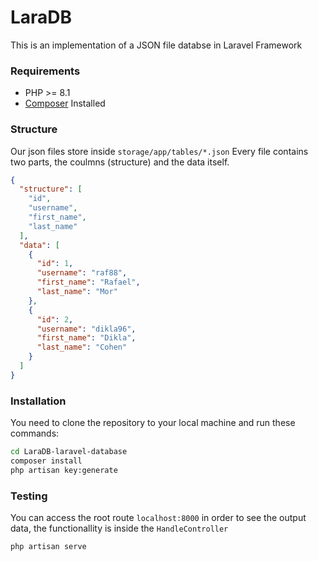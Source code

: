 # LaraDB

This is an implementation of a JSON file databse in Laravel Framework

### Requirements

- PHP >= 8.1
- [Composer](https://getcomposer.org/) Installed

### Structure
Our json files store inside `storage/app/tables/*.json`
Every file contains two parts, the coulmns (structure) and the data itself.
```json
{
  "structure": [
    "id",
    "username",
    "first_name",
    "last_name"
  ],
  "data": [
    {
      "id": 1,
      "username": "raf88",
      "first_name": "Rafael",
      "last_name": "Mor"
    },
    {
      "id": 2,
      "username": "dikla96",
      "first_name": "Dikla",
      "last_name": "Cohen"
    }
  ]
}
```

### Installation
You need to clone the repository to your local machine and run these commands:
```sh
cd LaraDB-laravel-database
composer install
php artisan key:generate
```

### Testing
You can access the root route `localhost:8000` in order to see the output data, the functionallity is inside the `HandleController`
```sh
php artisan serve
```
